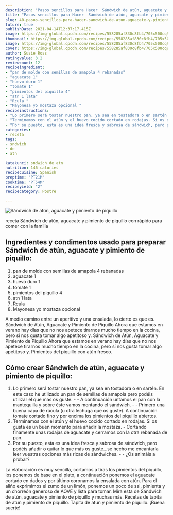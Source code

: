 ```yaml
---
description: "Pasos sencillos para Hacer  Sándwich de atún, aguacate y pimiento de piquillo"
title: "Pasos sencillos para Hacer  Sándwich de atún, aguacate y pimiento de piquillo"
slug: 40-pasos-sencillos-para-hacer-sandwich-de-atun-aguacate-y-pimiento-de-piquillo
future: true
publishDate: 2021-04-14T12:37:17.415Z
image: https://img-global.cpcdn.com/recipes/558285af830c8fb4/705x500cq90/sandwich-de-atun-aguacate-y-pimiento-de-piquillo-foto-principal.jpg
thumbnail: https://img-global.cpcdn.com/recipes/558285af830c8fb4/705x500cq90/sandwich-de-atun-aguacate-y-pimiento-de-piquillo-foto-principal.jpg
image: https://img-global.cpcdn.com/recipes/558285af830c8fb4/705x500cq90/sandwich-de-atun-aguacate-y-pimiento-de-piquillo-foto-principal.jpg
cover: https://img-global.cpcdn.com/recipes/558285af830c8fb4/705x500cq90/sandwich-de-atun-aguacate-y-pimiento-de-piquillo-foto-principal.jpg
author: Susie Ross
ratingvalue: 3.2
reviewcount: 12
recipeingredient:
- "pan de molde con semillas de amapola 4 rebanadas"
- "aguacate 1"
- "huevo duro 1"
- "tomate 1"
- "pimientos del piquillo 4"
- "atn 1 lata"
- "Rcula "
- "Mayonesa yo mostaza opcional "
recipeinstructions:
- "Lo primero será tostar nuestro pan, ya sea en tostadora o en sartén. En este caso he utilizado un pan de semillas de amapola pero podéis utilizar el que más os guste.  A continuación untamos el pan con la mantequilla y sobre éste vamos montando el sándwich.  Primero una buena capa de rúcula (u otra lechuga que os guste). A continuación tomate cortado fino y por encima los pimientos del piquillo abiertos."
- "Terminamos con el atún y el huevo cocido cortado en rodajas. Si os gusta es un buen momento para añadir la mostaza. Cortando finamente unas rodajas de aguacate y cerramos con la otra rebanada de pan."
- "Por su puesto, esta es una idea fresca y sabrosa de sándwich, pero podéis añadir o quitar lo que más os guste...se hecho me encantaría leer vuestras opciones más ricas de sándwiches.  ¿Os animáis a probar?"
categories:
- receta
tags:
- sndwich
- de
- atn

katakunci: sndwich de atn 
nutrition: 146 calories
recipecuisine: Spanish
preptime: "PT21M"
cooktime: "PT54M"
recipeyield: "2"
recipecategory: Postre

---
```



![Sándwich de atún, aguacate y pimiento de piquillo](https://img-global.cpcdn.com/recipes/558285af830c8fb4/705x500cq90/sandwich-de-atun-aguacate-y-pimiento-de-piquillo-foto-principal.jpg)

receta Sándwich de atún, aguacate y pimiento de piquillo con rápido para comer con la familia

<!--inarticleads1-->

## Ingredientes y condimentos usado para preparar Sándwich de atún, aguacate y pimiento de piquillo:

1. pan de molde con semillas de amapola 4 rebanadas
1. aguacate 1
1. huevo duro 1
1. tomate 1
1. pimientos del piquillo 4
1. atn 1 lata
1. Rcula 
1. Mayonesa yo mostaza opcional 

A medio camino entre un aperitivo y una ensalada, lo cierto es que es. Sándwich de Atún, Aguacate y Pimiento de Piquillo Ahora que estamos en verano hay días que no nos apetece tirarnos mucho tiempo en la cocina, pero sí nos gusta tomar algo apetitoso y. Sándwich de Atún, Aguacate y Pimiento de Piquillo Ahora que estamos en verano hay días que no nos apetece tirarnos mucho tiempo en la cocina, pero sí nos gusta tomar algo apetitoso y. Pimientos del piquillo con atún fresco. 

<!--inarticleads2-->

## Cómo crear Sándwich de atún, aguacate y pimiento de piquillo:

1. Lo primero será tostar nuestro pan, ya sea en tostadora o en sartén. En este caso he utilizado un pan de semillas de amapola pero podéis utilizar el que más os guste. -  - A continuación untamos el pan con la mantequilla y sobre éste vamos montando el sándwich. -  - Primero una buena capa de rúcula (u otra lechuga que os guste). A continuación tomate cortado fino y por encima los pimientos del piquillo abiertos.
1. Terminamos con el atún y el huevo cocido cortado en rodajas. Si os gusta es un buen momento para añadir la mostaza. - Cortando finamente unas rodajas de aguacate y cerramos con la otra rebanada de pan.
1. Por su puesto, esta es una idea fresca y sabrosa de sándwich, pero podéis añadir o quitar lo que más os guste...se hecho me encantaría leer vuestras opciones más ricas de sándwiches. -  - ¿Os animáis a probar?


La elaboración es muy sencilla, cortamos a tiras los pimientos del piquillo, los ponemos de base en el plato, a continuación ponemos el aguacate cortado en dados y por último coronamos la ensalada con atún. Para el aliño exprimimos el zumo de un limón, ponemos un poco de sal, pimienta y un chorreón generoso de AOVE y lista para tomar. Mira esta de Sándwich de atún, aguacate y pimiento de piquillo y muchas más. Recetas de tapita de atun y pimiento de piquillo. Tapita de atun y pimiento de piquillo. 
¡Buena suerte!

